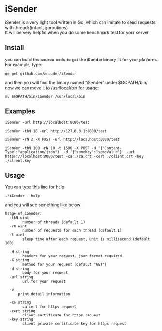 # iSender
iSender is a very light tool written in Go, which can imitate to send requests with threads(infact, goroutines)<br>
It will be very helpful when you do some benchmark test for your server

## Install
you can build the source code to get the iSender binary fit for your platform. For example, type:
```
go get github.com/zrcoder/iSender
```
and then you will find the binary named "iSender" under $GOPATH/bin/<br>
now we can move it to /usr/local/bin for usage:
```
mv $GOPATH/bin/iSender /usr/local/bin
```

## Examples
```
iSender -url http://localhost:8080/test
```
```
iSender -thN 10 -url http://127.0.0.1:8080/test
```
```
iSender -rN 2 -X POST -url http://localhost:8080/test
```
```
iSender -thN 100 -rN 10 -t 1500 -X POST -H '{"Content-Type":"application/json"}' -d '{"someKey":"someValue"}' -url https://localhost:8080/test -ca ./ca.crt -cert ./client.crt -key ./client.key
```

## Usage
You can type this line for help:
```
./iSender --help
```
and you will see something like below:
```
Usage of iSender:
  -thN uint
     	number of threads (default 1)
  -rN uint
    	number of requests for each thread (default 1)
  -t uint
    	sleep time after each request, unit is millisecond (default 100)

  -H string
    	headers for your request, json format required
  -X string
    	method for your request (default "GET")
  -d string
    	body for your request
  -url string
    	url for your request

  -v
      print detail information
      
  -ca string
    	ca cert for https request
  -cert string
    	client certificate for https request
  -key string
    	client private certificate key for https request
```
